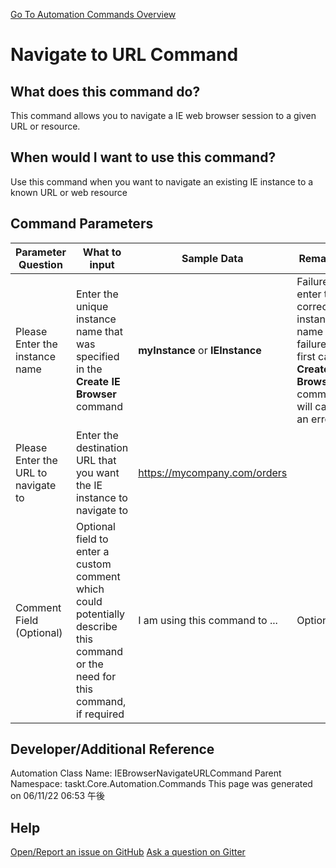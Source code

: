 <!--TITLE: Navigate to URL Command -->
<!-- SUBTITLE: a command in the IE Browser Commands group. -->
[Go To Automation Commands Overview](/automation-commands.md)


# Navigate to URL Command


## What does this command do?
This command allows you to navigate a IE web browser session to a given URL or resource.


## When would I want to use this command?
Use this command when you want to navigate an existing IE instance to a known URL or web resource


## Command Parameters
| Parameter Question   	| What to input  	|  Sample Data 	| Remarks  	|
| ---                    | ---               | ---           | ---       |
|Please Enter the instance name|Enter the unique instance name that was specified in the **Create IE Browser** command|**myInstance** or **IEInstance**|Failure to enter the correct instance name or failure to first call **Create IE Browser** command will cause an error|
|Please Enter the URL to navigate to|Enter the destination URL that you want the IE instance to navigate to|https://mycompany.com/orders||
|Comment Field (Optional)|Optional field to enter a custom comment which could potentially describe this command or the need for this command, if required|I am using this command to ...|Optional|








## Developer/Additional Reference
Automation Class Name: IEBrowserNavigateURLCommand
Parent Namespace: taskt.Core.Automation.Commands
This page was generated on 06/11/22 06:53 午後


## Help
[Open/Report an issue on GitHub](https://github.com/saucepleez/taskt/issues/new)
[Ask a question on Gitter](https://gitter.im/taskt-rpa/Lobby)
